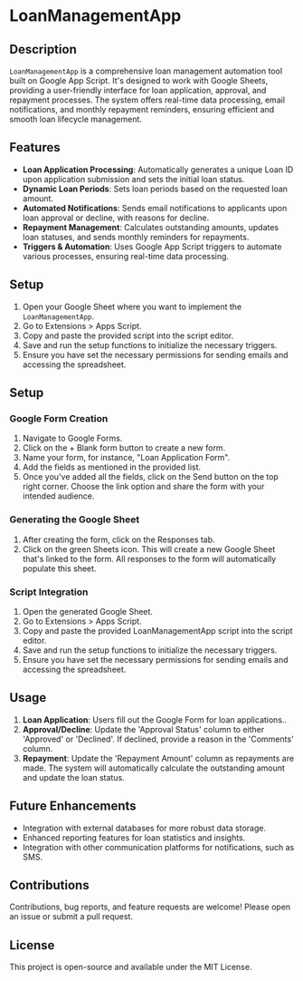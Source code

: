 # LoanManagementApp

## Description

`LoanManagementApp` is a comprehensive loan management automation tool built on Google App Script. It's designed to work with Google Sheets, providing a user-friendly interface for loan application, approval, and repayment processes. The system offers real-time data processing, email notifications, and monthly repayment reminders, ensuring efficient and smooth loan lifecycle management.

## Features

- **Loan Application Processing**: Automatically generates a unique Loan ID upon application submission and sets the initial loan status.
- **Dynamic Loan Periods**: Sets loan periods based on the requested loan amount.
- **Automated Notifications**: Sends email notifications to applicants upon loan approval or decline, with reasons for decline.
- **Repayment Management**: Calculates outstanding amounts, updates loan statuses, and sends monthly reminders for repayments.
- **Triggers & Automation**: Uses Google App Script triggers to automate various processes, ensuring real-time data processing.

## Setup

1. Open your Google Sheet where you want to implement the `LoanManagementApp`.
2. Go to Extensions > Apps Script.
3. Copy and paste the provided script into the script editor.
4. Save and run the setup functions to initialize the necessary triggers.
5. Ensure you have set the necessary permissions for sending emails and accessing the spreadsheet.


## Setup
### Google Form Creation
1. Navigate to Google Forms.
2. Click on the + Blank form button to create a new form.
3. Name your form, for instance, "Loan Application Form".
4. Add the fields as mentioned in the provided list.
5. Once you've added all the fields, click on the Send button on the top right corner. Choose the link option and share the form with your intended audience.

### Generating the Google Sheet
1. After creating the form, click on the Responses tab.
2. Click on the green Sheets icon. This will create a new Google Sheet that's linked to the form. All responses to the form will automatically populate this sheet.

### Script Integration
1. Open the generated Google Sheet.
2. Go to Extensions > Apps Script.
3. Copy and paste the provided LoanManagementApp script into the script editor.
4. Save and run the setup functions to initialize the necessary triggers.
5. Ensure you have set the necessary permissions for sending emails and accessing the spreadsheet.

## Usage

1. **Loan Application**: Users fill out the Google Form for loan applications..
2. **Approval/Decline**: Update the 'Approval Status' column to either 'Approved' or 'Declined'. If declined, provide a reason in the 'Comments' column.
3. **Repayment**: Update the 'Repayment Amount' column as repayments are made. The system will automatically calculate the outstanding amount and update the loan status.

## Future Enhancements

- Integration with external databases for more robust data storage.
- Enhanced reporting features for loan statistics and insights.
- Integration with other communication platforms for notifications, such as SMS.

## Contributions

Contributions, bug reports, and feature requests are welcome! Please open an issue or submit a pull request.

## License

This project is open-source and available under the MIT License.

